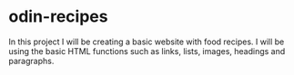 # odin-recipes
In this project I will be creating a basic website with food recipes. I will be using the basic HTML functions such as links, lists, images, headings and paragraphs. 
